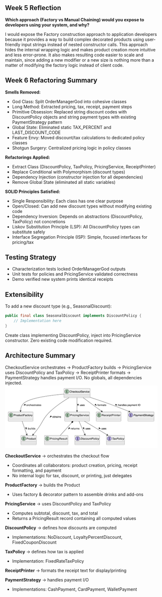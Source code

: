 ## Week 5 Reflection

**Which approach (Factory vs Manual Chaining) would you expose to developers using your system, and why?**

I would expose the Factory construction approach to application developers because it provides a way to build complex decorated products using user-friendly input strings instead of nested constructor calls. This approach hides the internal wrapping logic and makes product creation more intuitive and less error-prone. It also makes resulting code easier to scale and maintain, since adding a new modifier or a new size is nothing more than a matter of modifying the factory logic instead of client code.

## Week 6 Refactoring Summary

**Smells Removed:**
- God Class: Split OrderManagerGod into cohesive classes
- Long Method: Extracted pricing, tax, receipt, payment steps
- Primitive Obsession: Replaced string discount codes with DiscountPolicy objects and string payment types with existing PaymentStrategy pattern
- Global State: Eliminated static TAX_PERCENT and LAST_DISCOUNT_CODE
- Feature Envy: Moved discount/tax calculations to dedicated policy classes
- Shotgun Surgery: Centralized pricing logic in policy classes

**Refactorings Applied:**
- Extract Class (DiscountPolicy, TaxPolicy, PricingService, ReceiptPrinter)
- Replace Conditional with Polymorphism (discount types)
- Dependency Injection (constructor injection for all dependencies)
- Remove Global State (eliminated all static variables)

**SOLID Principles Satisfied:**
- Single Responsibility: Each class has one clear purpose
- Open/Closed: Can add new discount types without modifying existing code
- Dependency Inversion: Depends on abstractions (DiscountPolicy, TaxPolicy) not concretions
- Liskov Substitution Principle (LSP): All DiscountPolicy types can substitute safely
- Interface Segregation Principle (ISP): Simple, focused interfaces for pricing/tax

## Testing Strategy
- Characterization tests locked OrderManagerGod outputs
- Unit tests for policies and PricingService validated correctness
- Demo verified new system prints identical receipts

## Extensibility
To add a new discount type (e.g., SeasonalDiscount):
```java
public final class SeasonalDiscount implements DiscountPolicy { 
    // Implementation here
}
```
Create class implementing DiscountPolicy, inject into PricingService constructor. Zero existing code modification required.

## Architecture Summary

CheckoutService orchestrates → ProductFactory builds → PricingService uses DiscountPolicy and TaxPolicy → ReceiptPrinter formats → PaymentStrategy handles payment I/O. No globals, all dependencies injected.
![Architectu re Diagram](./diagram-week6.jpg)

**CheckoutService** → orchestrates the checkout flow
- Coordinates all collaborators: product creation, pricing, receipt formatting, and payment
- No internal logic for tax, discount, or printing, just delegates

**ProductFactory** → builds the Product
- Uses factory & decorator pattern to assemble drinks and add-ons

**PricingService** → uses DiscountPolicy and TaxPolicy
- Computes subtotal, discount, tax, and total
- Returns a PricingResult record containing all computed values

**DiscountPolicy** → defines how discounts are computed
- Implementations: NoDiscount, LoyaltyPercentDiscount, FixedCouponDiscount

**TaxPolicy** → defines how tax is applied
- Implementation: FixedRateTaxPolicy

**ReceiptPrinter** → formats the receipt text for display/printing

**PaymentStrategy** → handles payment I/O
- Implementations: CashPayment, CardPayment, WalletPayment